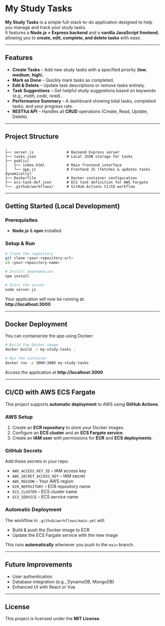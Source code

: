 
# My Study Tasks

**My Study Tasks** is a simple full-stack to-do application designed to help you manage and track your study tasks.  
It features a **Node.js + Express backend** and a **vanilla JavaScript frontend**, allowing you to **create, edit, complete, and delete tasks** with ease.  

---

## Features

- **Create Tasks** – Add new study tasks with a specified priority (**low**, **medium**, **high**).  
- **Mark as Done** – Quickly mark tasks as completed.  
- **Edit & Delete** – Update task descriptions or remove tasks entirely.  
- **Task Suggestions** – Get helpful study suggestions based on keywords (e.g., *math*, *code*, *read*).  
- **Performance Summary** – A dashboard showing total tasks, completed tasks, and your progress rate.  
- **RESTful API** – Handles all **CRUD** operations (Create, Read, Update, Delete).  

---

## Project Structure

```
.
├── server.js               # Backend Express server
├── tasks.json              # Local JSON storage for tasks
├── public/
│   ├── index.html          # Main frontend interface
│   └── app.js              # Frontend JS (fetches & updates tasks dynamically)
├── Dockerfile              # Docker container configuration
├── ecs-task-def.json       # ECS task definition for AWS Fargate
└── .github/workflows/      # GitHub Actions CI/CD workflow
```

---

## Getting Started (Local Development)

### Prerequisites
- **Node.js** & **npm** installed

### Setup & Run
```bash
# Clone the repository
git clone <your-repository-url>
cd <your-repository-name>

# Install dependencies
npm install

# Start the server
node server.js
```

Your application will now be running at:  
**http://localhost:3000**

---

## Docker Deployment

You can containerize the app using Docker:

```bash
# Build the Docker image
docker build -t my-study-tasks .

# Run the container
docker run -p 3000:3000 my-study-tasks
```

Access the application at **http://localhost:3000**

---

## CI/CD with AWS ECS Fargate

This project supports **automatic deployment** to AWS using **GitHub Actions**.

### **AWS Setup**
1. Create an **ECR repository** to store your Docker images.
2. Configure an **ECS cluster** and an **ECS Fargate service**.
3. Create an **IAM user** with permissions for **ECR** and **ECS deployments**.

### **GitHub Secrets**  
Add these secrets in your repo:  
- `AWS_ACCESS_KEY_ID` – IAM access key  
- `AWS_SECRET_ACCESS_KEY` – IAM secret  
- `AWS_REGION` – Your AWS region  
- `ECR_REPOSITORY` – ECR repository name  
- `ECS_CLUSTER` – ECS cluster name  
- `ECS_SERVICE` – ECS service name  

### **Automatic Deployment**  
The workflow in `.github/workflows/main.yml` will:  
- Build & push the Docker image to ECR  
- Update the ECS Fargate service with the new image  

This runs **automatically** whenever you push to the `main` branch.

---

## Future Improvements
- User authentication  
- Database integration (e.g., DynamoDB, MongoDB)  
- Enhanced UI with React or Vue  

---

## License
This project is licensed under the **MIT License**.
